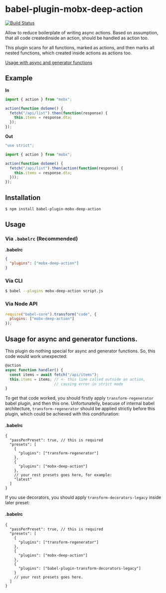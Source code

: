 # babel-plugin-mobx-deep-action

[![Build Status](https://travis-ci.org/Strate/babel-plugin-mobx-deep-action.svg?branch=master)](https://travis-ci.org/Strate/babel-plugin-mobx-deep-action)

Allow to reduce boilerplate of writing async actions.
Based on assumption, that all code createdinside an action,
should be handled as action too.

This plugin scans for all functions, marked as actions, and then marks all
nested functions, which created inside actions as actions too.

[Usage with async and generator functions](#toc-usage-async)

## Example

**In**

```js
import { action } from "mobx";

action(function doSome() {
  fetch("/api/list").then(function(response) {
    this.items = response.dta;
  });
});
```

**Out**

```js
"use strict";

import { action } from "mobx";

action(function doSome() {
  fetch("/api/list").then(action(function(response) {
    this.items = response.dta;
  }));
});
```

## Installation

```sh
$ npm install babel-plugin-mobx-deep-action
```

## Usage

### Via `.babelrc` (Recommended)

**.babelrc**

```json
{
  "plugins": ["mobx-deep-action"]
}
```

### Via CLI

```sh
$ babel --plugins mobx-deep-action script.js
```

### Via Node API

```javascript
require("babel-core").transform("code", {
  plugins: ["mobx-deep-action"]
});
```


## <a id="toc-usage-async"></a> Usage for async and generator functions.

This plugin do nothing special for async and generator functions. So, this code
would work unexpected:

```js
@action
async function handler() {
  const items = await fetch("/api/items");
  this.items = items; // <- this line called outside an action,
                      // causing error in strict mode
}
```

To get that code worked, you should firstly apply `transform-regenerator` babel
plugin, and then this one. Unfortunatelly, beacuse of internal babel architecture,
`transform-regenerator` should be applied strictly before this plugin, which could
be achieved with this condifuration:

#### .babelrc

```json5
{
  "passPerPreset": true, // this is required
  "presets": [
    {
      "plugins": ["transform-regenerator"]
    },
    {
      "plugins": ["mobx-deep-action"]
    },
    // your rest presets goes here, for example:
    "latest"
  ]
}
```

If you use decorators, you should apply `transform-decorators-legacy` inside
later preset:

#### .babelrc

```json5
{
  "passPerPreset": true, // this is required
  "presets": [
    {
      "plugins": ["transform-regenerator"]
    },
    {
      "plugins": ["mobx-deep-action"]
    },
    {
      "plugins": ["babel-plugin-transform-decorators-legacy"]
    }
    // your rest presets goes here.
  ]
}
```
